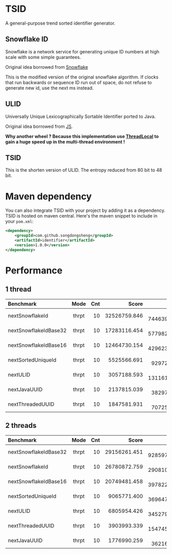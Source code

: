 # TSID
A general-purpose trend sorted identifier generator.

## Snowflake ID
Snowflake is a network service for generating unique ID numbers at high scale with some simple guarantees.

Original idea borrowed from [Snowflake](https://github.com/twitter/snowflake/releases/tag/snowflake-2010)

This is the modified version of the original snowflake algorithm.
If clocks that run backwards or sequence ID run out of space,
do not refuse to generate new id, use the next ms instead.

## ULID
Universally Unique Lexicographically Sortable Identifier ported to Java.

Original idea borrowed from [JS](https://github.com/alizain/ulid).

**Why another wheel ? Because this implementation use
[ThreadLocal](http://docs.oracle.com/javase/8/docs/api/java/lang/ThreadLocal.html)
to gain a huge speed up in the multi-thread environment !**

## TSID
This is the shorten version of ULID. The entropy reduced from 80 bit to 48 bit.

# Maven dependency
You can also integrate TSID with your project by adding it as a dependency. TSID is hosted on maven central.
Here's the maven snippet to include in your `pom.xml`:

```xml
<dependency>
    <groupId>com.github.songdongsheng</groupId>
    <artifactId>identifier</artifactId>
    <version>1.0.0</version>
</dependency>
```

# Performance
## 1 thread

|Benchmark              |Mode|Cnt|    Score    |    Error     |Units|
|:----------------------|:-:|---:|------------:|-------------:|----:|
|nextSnowflakeId        |thrpt|10| 32526759.846| ± 7446396.465|ops/s|
|nextSnowflakeIdBase32  |thrpt|10| 17283116.454| ± 5779823.186|ops/s|
|nextSnowflakeIdBase16  |thrpt|10| 12464730.154| ± 4296232.934|ops/s|
|nextSortedUniqueId     |thrpt|10|  5525566.691| ±  929724.579|ops/s|
|nextULID               |thrpt|10|  3057188.593| ± 1311610.996|ops/s|
|nextJavaUUID           |thrpt|10|  2137815.039| ±  382973.452|ops/s|
|nextThreadedUUID       |thrpt|10|  1847581.931| ±  707251.161|ops/s|

## 2 threads
|Benchmark              |Mode|Cnt|    Score    |    Error    |Units|
|:----------------------|:-:|---:|------------:|------------:|----:|
|nextSnowflakeIdBase32  |thrpt|10| 29156261.451| ± 928597.367|ops/s|
|nextSnowflakeId        |thrpt|10| 26780872.759| ± 290810.751|ops/s|
|nextSnowflakeIdBase16  |thrpt|10| 20749481.458| ± 397822.980|ops/s|
|nextSortedUniqueId     |thrpt|10|  9065771.400| ± 369647.152|ops/s|
|nextULID               |thrpt|10|  6805954.426| ± 345279.340|ops/s|
|nextThreadedUUID       |thrpt|10|  3903993.339| ± 154745.819|ops/s|
|nextJavaUUID           |thrpt|10|  1776990.259| ±  36216.792|ops/s|
